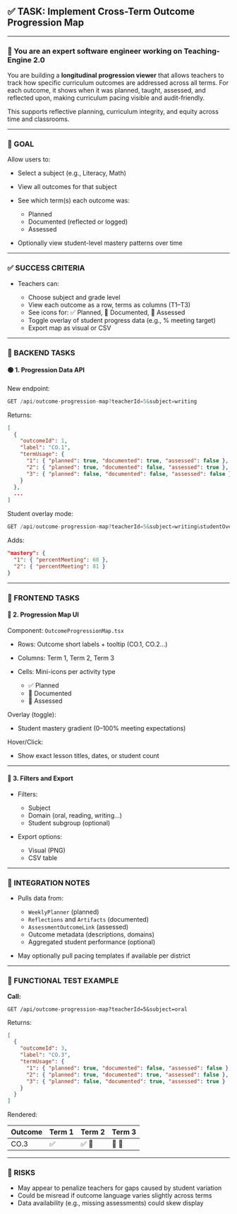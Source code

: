## ✅ TASK: Implement Cross-Term Outcome Progression Map

---

### 🧠 You are an expert software engineer working on Teaching-Engine 2.0

You are building a **longitudinal progression viewer** that allows teachers to track how specific curriculum outcomes are addressed across all terms. For each outcome, it shows when it was planned, taught, assessed, and reflected upon, making curriculum pacing visible and audit-friendly.

This supports reflective planning, curriculum integrity, and equity across time and classrooms.

---

### 🔹 GOAL

Allow users to:

- Select a subject (e.g., Literacy, Math)
- View all outcomes for that subject
- See which term(s) each outcome was:

  - Planned
  - Documented (reflected or logged)
  - Assessed

- Optionally view student-level mastery patterns over time

---

### ✅ SUCCESS CRITERIA

- Teachers can:

  - Choose subject and grade level
  - View each outcome as a row, terms as columns (T1–T3)
  - See icons for: ✅ Planned, 📘 Documented, 🎯 Assessed
  - Toggle overlay of student progress data (e.g., % meeting target)
  - Export map as visual or CSV

---

### 🔧 BACKEND TASKS

#### 🟢 1. Progression Data API

New endpoint:

```ts
GET /api/outcome-progression-map?teacherId=5&subject=writing
```

Returns:

```json
[
  {
    "outcomeId": 1,
    "label": "CO.1",
    "termUsage": {
      "1": { "planned": true, "documented": true, "assessed": false },
      "2": { "planned": true, "documented": false, "assessed": true },
      "3": { "planned": false, "documented": false, "assessed": false }
    }
  },
  ...
]
```

Student overlay mode:

```ts
GET /api/outcome-progression-map?teacherId=5&subject=writing&studentOverlay=true
```

Adds:

```json
"mastery": {
  "1": { "percentMeeting": 68 },
  "2": { "percentMeeting": 81 }
}
```

---

### 🎨 FRONTEND TASKS

#### 🔵 2. Progression Map UI

Component: `OutcomeProgressionMap.tsx`

- Rows: Outcome short labels + tooltip (CO.1, CO.2…)
- Columns: Term 1, Term 2, Term 3
- Cells: Mini-icons per activity type

  - ✅ Planned
  - 📘 Documented
  - 🎯 Assessed

Overlay (toggle):

- Student mastery gradient (0–100% meeting expectations)

Hover/Click:

- Show exact lesson titles, dates, or student count

---

#### 🔵 3. Filters and Export

- Filters:

  - Subject
  - Domain (oral, reading, writing…)
  - Student subgroup (optional)

- Export options:

  - Visual (PNG)
  - CSV table

---

### 🔗 INTEGRATION NOTES

- Pulls data from:

  - `WeeklyPlanner` (planned)
  - `Reflections` and `Artifacts` (documented)
  - `AssessmentOutcomeLink` (assessed)
  - Outcome metadata (descriptions, domains)
  - Aggregated student performance (optional)

- May optionally pull pacing templates if available per district

---

### 🧪 FUNCTIONAL TEST EXAMPLE

**Call:**

```http
GET /api/outcome-progression-map?teacherId=5&subject=oral
```

Returns:

```json
[
  {
    "outcomeId": 3,
    "label": "CO.3",
    "termUsage": {
      "1": { "planned": true, "documented": false, "assessed": false },
      "2": { "planned": true, "documented": true, "assessed": false },
      "3": { "planned": false, "documented": true, "assessed": true }
    }
  }
]
```

Rendered:

| Outcome | Term 1 | Term 2 | Term 3 |
| ------- | ------ | ------ | ------ |
| CO.3    | ✅     | ✅ 📘  | 📘 🎯  |

---

### 🚩 RISKS

- May appear to penalize teachers for gaps caused by student variation
- Could be misread if outcome language varies slightly across terms
- Data availability (e.g., missing assessments) could skew display
